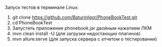 Запуск тестов в терминале Linux:
  1. git clone https://github.com/BaturinIgor/PhoneBookTest.git
  2. cd PhoneBookTest
  3. Запустить приложение phonebook.jar двойным нажатием ЛКМ
  4. mvn clean install -U (для загрузки недостающих плагинов)
  5. mvn allure:serve (для запуска сервера с отчетом о тестировании)
